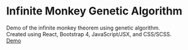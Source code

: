 # Infinite Monkey Genetic Algorithm

Demo of the infinite monkey theorem using genetic algorithm.  
Created using React, Bootstrap 4, JavaScript/JSX, and CSS/SCSS.  
[Demo](https://www.ryanlongtran.com/infinite-monkey-genetic-algorithm)
